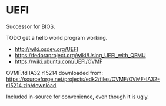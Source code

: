# UEFI

Successor for BIOS.

TODO get a hello world program working.

- http://wiki.osdev.org/UEFI
- https://fedoraproject.org/wiki/Using_UEFI_with_QEMU
- https://wiki.ubuntu.com/UEFI/OVMF

OVMF.fd IA32 r15214 downloaded from: https://sourceforge.net/projects/edk2/files/OVMF/OVMF-IA32-r15214.zip/download

Included in-source for convenience, even though it is ugly.
